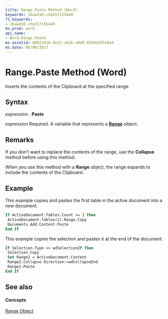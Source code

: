 ```yaml
---
title: Range.Paste Method (Word)
keywords: vbawd10.chm157155449
f1_keywords:
- vbawd10.chm157155449
ms.prod: word
api_name:
- Word.Range.Paste
ms.assetid: 06621016-de31-c61b-a9d0-6544b2d7e0a4
ms.date: 06/08/2017
---
```



# Range.Paste Method (Word)

Inserts the contents of the Clipboard at the specified range.


## Syntax

 _expression_ . **Paste**

 _expression_ Required. A variable that represents a **[Range](range-object-word.md)** object.


## Remarks

If you don't want to replace the contents of the range, use the  **Collapse** method before using this method.

When you use this method with a  **Range** object, the range expands to include the contents of the Clipboard.


## Example

This example copies and pastes the first table in the active document into a new document.


```vb
If ActiveDocument.Tables.Count >= 1 Then 
 ActiveDocument.Tables(1).Range.Copy 
 Documents.Add.Content.Paste 
End If
```

This example copies the selection and pastes it at the end of the document.




```vb
If Selection.Type <> wdSelectionIP Then 
 Selection.Copy 
 Set Range2 = ActiveDocument.Content 
 Range2.Collapse Direction:=wdCollapseEnd 
 Range2.Paste 
End If
```


## See also


#### Concepts


[Range Object](range-object-word.md)

